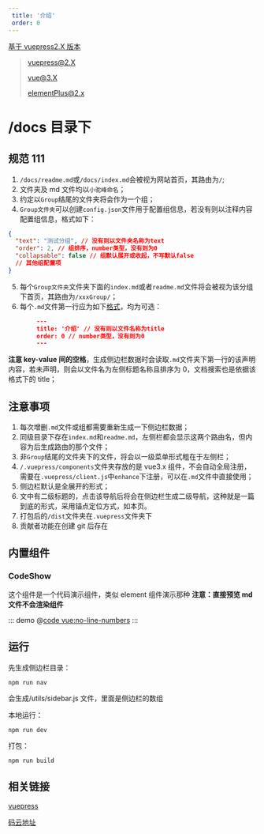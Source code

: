 ```yaml
---
 title: '介绍'
 order: 0
---
```


[基于 vuepress2.X 版本](https://v2.vuepress.vuejs.org/zh/)

> vuepress@2.X
>
> vue@3.X
>
> elementPlus@2.x

# /docs 目录下

## 规范 111

1. `/docs/readme.md`或`/docs/index.md`会被视为网站首页，其路由为`/`;
2. 文件夹及 md 文件均以`小驼峰命名`；
3. 约定以`Group`结尾的文件夹将会作为一个组；
4. `Group文件夹`可以创建`config.json`文件用于配置组信息，若没有则以注释内容配置组信息，格式如下：

```json
{
  "text": "测试分组", // 没有则以文件夹名称为text
  "order": 2, // 组排序，number类型，没有则为0
  "collapsable": false // 组默认展开或收起，不写默认false
  // 其他组配置项
}
```

5. 每个`Group文件夹`文件夹下面的`index.md`或者`readme.md`文件将会被视为该分组下首页，其路由为`/xxxGroup/`；
6. 每个`.md`文件第一行应为如下[格式](https://v2.vuepress.vuejs.org/zh/guide/page.html#frontmatter)，均为可选：

```json
        ---
        title: '介绍' // 没有则以文件名称为title
        order: 0 // number类型，没有则为0
        ---
```

**注意 key-value 间的空格**，生成侧边栏数据时会读取`.md`文件夹下第一行的该声明内容，若未声明，则会以文件名为左侧标题名称且排序为 0，文档搜索也是依据该格式下的 title；

## 注意事项

1. 每次增删`.md`文件或组都需要重新生成一下侧边栏数据；
2. 同级目录下存在`index.md`和`readme.md`，左侧栏都会显示这两个路由名，但内容为后生成路由的那个文件；
3. 非`Group`结尾的文件夹下的文件，将会以一级菜单形式粗在于左侧栏；
4. `/.vuepress/components`文件夹存放的是 vue3.x 组件，不会自动全局注册，需要在`.vuepress/client.js`中`enhance`下注册，可以在`.md`文件中直接使用；
5. 侧边栏默认是全展开的形式；
6. 文中有二级标题的，点击该导航后将会在侧边栏生成二级导航，这种就是一篇到底的形式，采用锚点定位方式，如本页。
7. 打包后的`/dist`文件夹在`.vuepress`文件夹下
8. 贡献者功能在创建 git 后存在

## 内置组件

### CodeShow

这个组件是一个代码演示组件，类似 element 组件演示那种
**注意：直接预览 md 文件不会渲染组件**

::: demo <Test />
@[code vue:no-line-numbers](@/Test.vue)
:::

## 运行

先生成侧边栏目录：

`npm run nav`

会生成/utils/sidebar.js 文件，里面是侧边栏的数组

本地运行：

`npm run dev`

打包：

`npm run build`

## 相关链接

[vuepress](https://v2.vuepress.vuejs.org/zh/)

[码云地址](https://gitee.com/mosowe/vuepress3)
